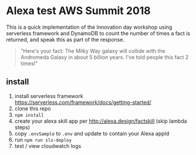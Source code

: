 # Alexa test AWS Summit 2018
This is a quick implementation of the Innovation day workshop using serverless framework and DynamoDB to count the number of times a fact is returned, and speak this as part of the response.

> "Here's your fact: The Milky Way galaxy will collide with the Andromeda Galaxy in about 5 billion years. I've told people this fact 2 times!"

## install
1. install serverless framework https://serverless.com/framework/docs/getting-started/
1. clone this repo
2. `npm install`
3. create your alexa skill app per http://alexa.design/factskill (skip lambda steps)
4. copy `.envSample` to `.env` and update to contain your Alexa appId
5. run `npm run sls-deploy`
6. test / view cloudwatch logs
